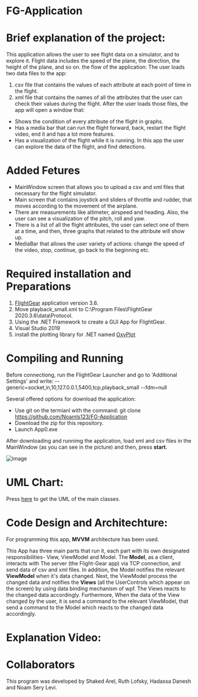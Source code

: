 # FG-Application

# Brief explanation of the project:

This application allows the user to see flight data on a simulator, and to explore it. 
Flight data includes the speed of the plane, the direction, the height of the plane, and so on.
the flow of the application:
The user loads two data files to the app: 
1) csv file that contains the values of each attribute at each point of time in the flight.
2) xml file that contains the names of all the attributes that the user can check their values during the flight.
After the user loads those files, the app will open a window that:
- Shows the condition of every attribute of the flight in graphs.
- Has a media bar that can run the flight forward, back, restart the flight video, end it and has a lot more features.
- Has a visualization of the flight while it is running.
In this app the user can explore the data of the flight, and find detections.



# Added Fetures

* MainWindow screen that allows you to upload a csv and xml files that necessary for the flight simulator.
* Main screen that contains joystick and sliders of throttle and rudder, that moves according to the movement of the airplane.
* There are measurements like altimeter, airspeed and heading. Also, the user can see a visualization of the pitch, roll and yaw.  
* There is a list of all the flight attributes, the user can select one of them at a time, and then, three graphs that related to the attribute will show up.
* MediaBar that allows the user variety of actions: change the speed of the video, stop, continue, go back to the beginning etc.  


# Required installation and Preparations

1) [FlightGear](https://www.flightgear.org/) application version 3.6.
2) Move playback_small.xml to C:\Program Files\FlightGear 2020.3.6\data\Protocol.
3) Using the .NET Framework to create a GUI App for FlightGear.
4) Visual Studio 2019 
5) install the plotting library for .NET named [OxyPlot](https://oxyplot.readthedocs.io/en/latest/getting-started/hello-wpf-xaml.html)

# Compiling and Running

Before connectiong, run the FlightGear Launcher and go to 'Additional Settings' and write: 
--generic=socket,in,10,127.0.0.1,5400,tcp,playback_small
--fdm=null

Several offered options for download the application: 
- Use git on the termianl with the command: git clone https://github.com/Noamls123/FG-Application
- Download the zip for this repository.
- Launch App0.exe

After downloading and runnimg the application, load xml and csv files in the MainWindow (as you can see in the picture) and then, press **start**.

![image](https://user-images.githubusercontent.com/73317511/114721566-b6308400-9d41-11eb-870a-721e75846763.png)


# UML Chart:

Press [here](https://github.com/Noamls123/FG-Application/blob/main/UML.jpeg) to get the UML of the main classes.


# Code Design and Architechture:

For programming this app, **MVVM** architecture has been used.

This App has three main parts that run it, each part with its own designated responsibilities- View, ViewModel and Model.
The **Model**, as a client, interacts with The server (the Flight-Gear app) via TCP connection, and send data of csv and xml files.
In addition, the Model notifies the relevant **ViewModel** when it's data changed. Next, the ViewModel process the changed data and notifies the **Views** (all the UserControls which appear on the screen) by using data binding mechanism of wpf. The Views reacts to the changed data accordingly.
Furthermore, When the data of the View changed by the user, it is send a command to the relevant ViewModel, that send a command to the Model which reacts to the changed data accordingly. 

# Explanation Video:

# Collaborators
This program was developed by Shaked Arel, Ruth Lofsky, Hadassa Danesh and Noam Sery Levi.

